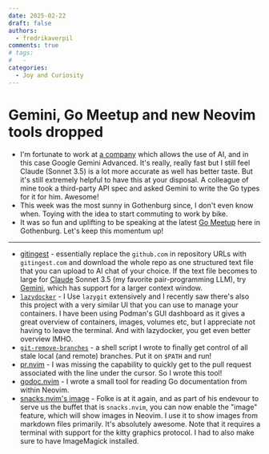```yaml
---
date: 2025-02-22
draft: false
authors:
  - fredrikaverpil
comments: true
# tags:
#   -
categories:
  - Joy and Curiosity
---
```


# Gemini, Go Meetup and new Neovim tools dropped

- I'm fortunate to work at [a company](https://einride.tech) which allows the
  use of AI, and in this case Google Gemini Advanced. It's really, really fast
  but I still feel Claude (Sonnet 3.5) is a lot more accurate as well has better
  taste. But it's still extremely helpful to have this at your disposal. A
  colleague of mine took a third-party API spec and asked Gemini to write the Go
  types for it for him. Awesome!
- This week was the most sunny in Gothenburg since, I don't even know when.
  Toying with the idea to start commuting to work by bike.
- It was so fun and uplifting to be speaking at the latest
  [Go Meetup](https://www.meetup.com/sweden-go-west/events/305475640/) here in
  Gothenburg. Let's keep this momentum up!

---

- [gitingest](https://gitingest.com) - essentially replace the `github.com` in
  repository URLs with `gitingest.com` and download the whole repo as one
  structured text file that you can upload to AI chat of your choice. If the
  text file becomes to large for [Claude](https://claude.ai) Sonnet 3.5 (my
  favorite pair-programming LLM), try [Gemini](https://gemini.google.com/),
  which has support for a larger context window.
- [`lazydocker`](https://github.com/jesseduffield/lazydocker) - I Use `lazygit`
  extensively and I recently saw there's also this project with a very similar
  UI that you can use to manage your containers. I have been using Podman's GUI
  dashboard as it gives a great overview of containers, images, volumes etc, but
  I appreciate not having to leave the terminal. And with lazydocker, you get
  even better overview IMHO.
- [`git-remove-branches`](https://github.com/fredrikaverpil/dotfiles/blob/main/shell/bin/git-remove-branches) -
  a shell script I wrote to finally get control of all stale local (and remote)
  branches. Put it on `$PATH` and run!
- [pr.nvim](https://github.com/fredrikaverpil/pr.nvim) - I was missing the
  capability to quickly get to the pull request associated with the line under
  the cursor. So I wrote this tool!
- [godoc.nvim](https://github.com/fredrikaverpil/godoc.nvim) - I wrote a small
  tool for reading Go documentation from within Neovim.
- [snacks.nvim's image](https://github.com/folke/snacks.nvim/blob/main/docs/image.md) -
  Folke is at it again, and as part of his endevour to serve us the buffet that
  is `snacks.nvim`, you can now enable the "image" feature, which will show
  images in Neovim. I use it to show images from markdown files primarily. It's
  absolutely awesome. Note that it requires a terminal with support for the
  kitty graphics protocol. I had to also make sure to have ImageMagick
  installed.
